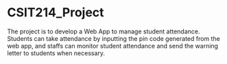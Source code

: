 # CSIT214_Project

The project is to develop a Web App to manage student attendance.
Students can take attendance by inputting the pin code generated from the web app, and staffs can monitor student attendance and send the warning letter to students when necessary.

